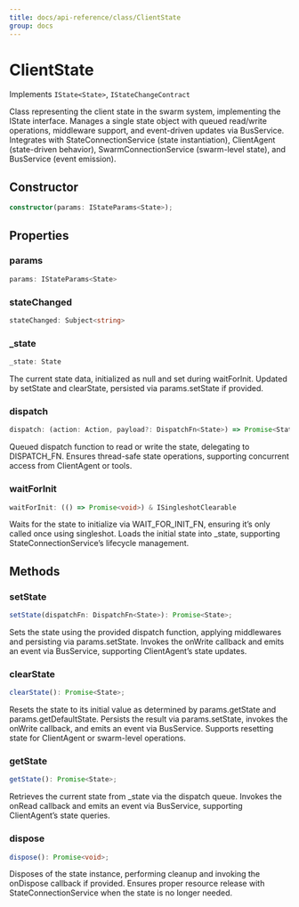 ```yaml
---
title: docs/api-reference/class/ClientState
group: docs
---
```


# ClientState

Implements `IState<State>`, `IStateChangeContract`

Class representing the client state in the swarm system, implementing the IState interface.
Manages a single state object with queued read/write operations, middleware support, and event-driven updates via BusService.
Integrates with StateConnectionService (state instantiation), ClientAgent (state-driven behavior),
SwarmConnectionService (swarm-level state), and BusService (event emission).

## Constructor

```ts
constructor(params: IStateParams<State>);
```

## Properties

### params

```ts
params: IStateParams<State>
```

### stateChanged

```ts
stateChanged: Subject<string>
```

### _state

```ts
_state: State
```

The current state data, initialized as null and set during waitForInit.
Updated by setState and clearState, persisted via params.setState if provided.

### dispatch

```ts
dispatch: (action: Action, payload?: DispatchFn<State>) => Promise<State>
```

Queued dispatch function to read or write the state, delegating to DISPATCH_FN.
Ensures thread-safe state operations, supporting concurrent access from ClientAgent or tools.

### waitForInit

```ts
waitForInit: (() => Promise<void>) & ISingleshotClearable
```

Waits for the state to initialize via WAIT_FOR_INIT_FN, ensuring it’s only called once using singleshot.
Loads the initial state into _state, supporting StateConnectionService’s lifecycle management.

## Methods

### setState

```ts
setState(dispatchFn: DispatchFn<State>): Promise<State>;
```

Sets the state using the provided dispatch function, applying middlewares and persisting via params.setState.
Invokes the onWrite callback and emits an event via BusService, supporting ClientAgent’s state updates.

### clearState

```ts
clearState(): Promise<State>;
```

Resets the state to its initial value as determined by params.getState and params.getDefaultState.
Persists the result via params.setState, invokes the onWrite callback, and emits an event via BusService.
Supports resetting state for ClientAgent or swarm-level operations.

### getState

```ts
getState(): Promise<State>;
```

Retrieves the current state from _state via the dispatch queue.
Invokes the onRead callback and emits an event via BusService, supporting ClientAgent’s state queries.

### dispose

```ts
dispose(): Promise<void>;
```

Disposes of the state instance, performing cleanup and invoking the onDispose callback if provided.
Ensures proper resource release with StateConnectionService when the state is no longer needed.
